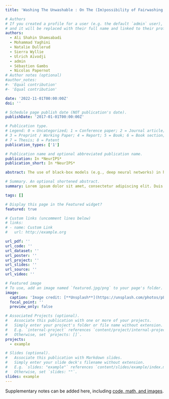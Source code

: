 ```yaml
---
title: 'Washing The Unwashable : On The (Im)possibility of Fairwashing Detection'

# Authors
# If you created a profile for a user (e.g. the default `admin` user), write the username (folder name) here
# and it will be replaced with their full name and linked to their profile.
authors:
  - Ali Shahin Shamsabadi 
  - Mohammad Yaghini
  - Natalie Dullerud
  - Sierra Wyllie
  - Ulrich Aïvodji
  - admin 
  - Sébastien Gambs
  - Nicolas Papernot
# Author notes (optional)
#author_notes:
#- 'Equal contribution'
#- 'Equal contribution'

date: '2022-11-01T00:00:00Z'
doi: ''

# Schedule page publish date (NOT publication's date).
publishDate: '2017-01-01T00:00:00Z'

# Publication type.
# Legend: 0 = Uncategorized; 1 = Conference paper; 2 = Journal article;
# 3 = Preprint / Working Paper; 4 = Report; 5 = Book; 6 = Book section;
# 7 = Thesis; 8 = Patent
publication_types: ['1']

# Publication name and optional abbreviated publication name.
publication: In *NeurIPS*
publication_short: In *NeurIPS*

abstract: The use of black-box models (e.g., deep neural networks) in high-stakes decision making systems, whose internal logic is complex, raises the need for providing explanations about their decisions. Model explanation techniques mitigate this problem by generating an interpretable and high-fidelity surrogate model (e.g., a logistic regressor or decision tree) to explain the logic of black-box models. In this work, we investigate the issue of fairwashing, in which model explanation techniques are manipulated to rationalize decisions taken by an unfair black-box model using deceptive surrogate models. More precisely, we theoretically characterize and analyze fairwashing, proving that this phenomenon is difficult to avoid due to an irreducible factor—the unfairness of the black-box model. Based on the theory developed, we propose a novel technique, called FRAUD-Detect (FaiRness AUDit Detection), to detect fairwashed models by measuring a divergence over subpopulation-wise fidelity measures of the interpretable model. We empirically demonstrate that this divergence is significantly larger in purposefully fairwashed interpretable models than in honest ones. Furthermore, we show that our detector is robust to an informed adversary trying to bypass our detector. The code implementing FRAUD-Detect is available at https://github.com/cleverhans-lab/FRAUD-Detect.

# Summary. An optional shortened abstract.
summary: Lorem ipsum dolor sit amet, consectetur adipiscing elit. Duis posuere tellus ac convallis placerat. Proin tincidunt magna sed ex sollicitudin condimentum.

tags: []

# Display this page in the Featured widget?
featured: true

# Custom links (uncomment lines below)
# links:
# - name: Custom Link
#   url: http://example.org

url_pdf: ''
url_code: ''
url_dataset: ''
url_poster: ''
url_project: ''
url_slides: ''
url_source: ''
url_video: ''

# Featured image
# To use, add an image named `featured.jpg/png` to your page's folder.
image:
  caption: 'Image credit: [**Unsplash**](https://unsplash.com/photos/pLCdAaMFLTE)'
  focal_point: ''
  preview_only: false

# Associated Projects (optional).
#   Associate this publication with one or more of your projects.
#   Simply enter your project's folder or file name without extension.
#   E.g. `internal-project` references `content/project/internal-project/index.md`.
#   Otherwise, set `projects: []`.
projects:
  - example

# Slides (optional).
#   Associate this publication with Markdown slides.
#   Simply enter your slide deck's filename without extension.
#   E.g. `slides: "example"` references `content/slides/example/index.md`.
#   Otherwise, set `slides: ""`.
slides: example
---
```




Supplementary notes can be added here, including [code, math, and images](https://wowchemy.com/docs/writing-markdown-latex/).
